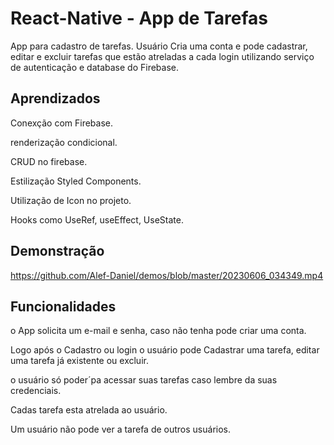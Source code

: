 
# React-Native - App de Tarefas

App para cadastro de tarefas. Usuário Cria uma conta e pode cadastrar, editar e excluir tarefas que estão atreladas a cada login utilizando serviço de autenticação e database do Firebase.






## Aprendizados

Conexção com Firebase.

renderização condicional.

CRUD no firebase.

Estilização Styled Components.

Utilização de Icon no projeto.

Hooks como UseRef, useEffect, UseState.



## Demonstração

https://github.com/Alef-Daniel/demos/blob/master/20230606_034349.mp4
## Funcionalidades

o App solicita um e-mail e senha, caso não tenha pode criar uma conta.

Logo após o Cadastro ou login o usuário pode Cadastrar uma tarefa, editar uma tarefa já existente ou excluir.

o usuário só poder´pa acessar suas tarefas caso lembre da suas credenciais.

Cadas tarefa esta atrelada ao usuário.

Um usuário não pode ver a tarefa de outros usuários.

